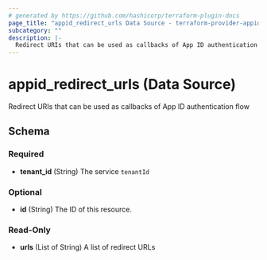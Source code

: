```yaml
---
# generated by https://github.com/hashicorp/terraform-plugin-docs
page_title: "appid_redirect_urls Data Source - terraform-provider-appid"
subcategory: ""
description: |-
  Redirect URIs that can be used as callbacks of App ID authentication flow
---
```


# appid_redirect_urls (Data Source)

Redirect URIs that can be used as callbacks of App ID authentication flow



<!-- schema generated by tfplugindocs -->
## Schema

### Required

- **tenant_id** (String) The service `tenantId`

### Optional

- **id** (String) The ID of this resource.

### Read-Only

- **urls** (List of String) A list of redirect URLs


